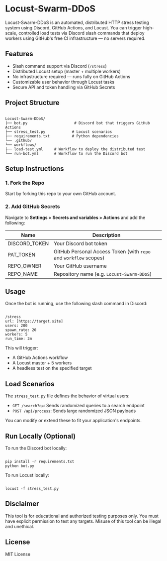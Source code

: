 # Locust-Swarm-DDoS

Locust-Swarm-DDoS is an automated, distributed HTTP stress testing system using Discord, GitHub Actions, and Locust. You can trigger high-scale, controlled load tests via Discord slash commands that deploy workers using GitHub's free CI infrastructure — no servers required.

## Features

- Slash command support via Discord (`/stress`)
- Distributed Locust setup (master + multiple workers)
- No infrastructure required — runs fully on GitHub Actions
- Customizable user behavior through Locust tasks
- Secure API and token handling via GitHub Secrets

## Project Structure

```

Locust-Swarm-DDoS/
├── bot.py                     # Discord bot that triggers GitHub Actions
├── stress_test.py            # Locust scenarios
├── requirements.txt          # Python dependencies
└── .github/
└── workflows/
├── load-test.yml     # Workflow to deploy the distributed test
└── run-bot.yml       # Workflow to run the Discord bot

```

## Setup Instructions

### 1. Fork the Repo

Start by forking this repo to your own GitHub account.

### 2. Add GitHub Secrets

Navigate to **Settings > Secrets and variables > Actions** and add the following:

| Name            | Description                                                      |
|-----------------|------------------------------------------------------------------|
| DISCORD_TOKEN   | Your Discord bot token                                           |
| PAT_TOKEN       | GitHub Personal Access Token (with `repo` and `workflow` scopes) |
| REPO_OWNER      | Your GitHub username                                             |
| REPO_NAME       | Repository name (e.g. `Locust-Swarm-DDoS`)                       |

## Usage

Once the bot is running, use the following slash command in Discord:

```

/stress
url: [https://target.site]
users: 200
spawn_rate: 20
workers: 5
run_time: 2m
```

This will trigger:
- A GitHub Actions workflow
- A Locust master + 5 workers
- A headless test on the specified target

## Load Scenarios

The `stress_test.py` file defines the behavior of virtual users:

- `GET /search?q=`: Sends randomized queries to a search endpoint
- `POST /api/process`: Sends large randomized JSON payloads

You can modify or extend these to fit your application's endpoints.

## Run Locally (Optional)

To run the Discord bot locally:

```

pip install -r requirements.txt
python bot.py

```

To run Locust locally:

```

locust -f stress_test.py

```

## Disclaimer

This tool is for educational and authorized testing purposes only. You must have explicit permission to test any targets. Misuse of this tool can be illegal and unethical.

## License

MIT License
